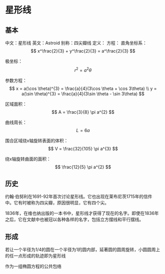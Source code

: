 # 星形线

## 基本

中文：星形线
英文：Astroid
别称：四尖瓣线
定义：
方程：
直角坐标系：
$$
x^\frac{2}{3} + y^\frac{2}{3} = a^\frac{2}{3}
$$

极坐标：
$$
r^2 = a^2\theta
$$

参数方程：
$$
x = a(\cos \theta)^{3} = \frac{a}{4}(3\cos \theta + \cos 3\theta)  \\
y = a(\sin \theta)^{3} = \frac{a}{4}(3\sin \theta - \sin 3\theta)
$$

区域面积：
$$
A = \frac{3}{8} \pi a^{2}
$$

曲线周长：
$$
L = 6a
$$

围合区域绕x轴旋转表面的体积：
$$
V = \frac{32}{105} \pi a^{3}
$$

绕x轴旋转曲面的面积：
$$
\frac{12}{5} \pi a^{2}
$$

## 历史

约翰·伯努利在1691-92年首次讨论星形线。它也出现在莱布尼茨1715年的信件中。它有时被称为四尖瓣，原因很明显，它有四个尖。

1836年，在维也纳出版的一本书中，星形线才获得了现在的名字。即使在1836年之后，它在文献中也被冠以各种各样的名字，包括立方摆线和平行摆线。

## 形成

若让一个半径为1/4的圆在一个半径为1的圆内部，延著圆的圆周旋转，小圆圆周上的任一点形成的轨迹即为星形线

作为一组椭圆方程的公共包络
